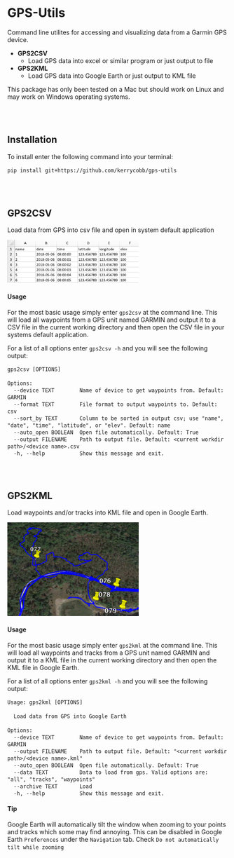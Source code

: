 # GPS-Utils
Command line utilites for accessing and visualizing data from a Garmin GPS device.

- **GPS2CSV**
    - Load GPS data into excel or similar program or just output to file
- **GPS2KML**
    - Load GPS data into Google Earth or just output to KML file

This package has only been tested on a Mac but should work on Linux and may work on Windows operating systems.

<br><br>

## Installation
To install enter the following command into your terminal:

```bash
pip install git+https://github.com/kerrycobb/gps-utils
```

<br><br>

## GPS2CSV
Load data from GPS into csv file and open in system default application

<img src="imgs/csv.png" width="300px">

#### Usage
For the most basic usage simply enter `gps2csv` at the command line. This will load all waypoints from a GPS unit named GARMIN and output it to a CSV file in the current working directory and then open the CSV file in your systems default application.

For a list of all options enter `gps2csv -h` and you will see the following output:

```
gps2csv [OPTIONS]

Options:
  --device TEXT        Name of device to get waypoints from. Default: GARMIN
  --format TEXT        File format to output waypoints to. Default: csv
  --sort_by TEXT       Column to be sorted in output csv; use "name", "date", "time", "latitude", or "elev". Default: name
  --auto_open BOOLEAN  Open file automatically. Default: True
  --output FILENAME    Path to output file. Default: <current workdir path>/<device name>.csv
  -h, --help           Show this message and exit.
```

<br><br>

## GPS2KML
Load waypoints and/or tracks into KML file and open in Google Earth.

<img src="imgs/kml.png" width="300px">

#### Usage
For the most basic usage simply enter `gps2kml` at the command line. This will load all waypoints and tracks from a GPS unit named GARMIN and output it to a KML file in the current working directory and then open the KML file in Google Earth.

For a list of all options enter `gps2kml -h` and you will see the following output:

```
Usage: gps2kml [OPTIONS]

  Load data from GPS into Google Earth

Options:
  --device TEXT        Name of device to get waypoints from. Default: GARMIN
  --output FILENAME    Path to output file. Default: "<current workdir path>/<device name>.kml"
  --auto_open BOOLEAN  Open file automatically. Default: True
  --data TEXT          Data to load from gps. Valid options are: "all", "tracks", "waypoints"
  --archive TEXT       Load
  -h, --help           Show this message and exit.
```


#### Tip
Google Earth will automatically tilt the window when zooming to your points and tracks which some may find annoying. This can be disabled in Google Earth `Preferences` under the `Navigation` tab. Check `Do not automatically tilt while zooming`

